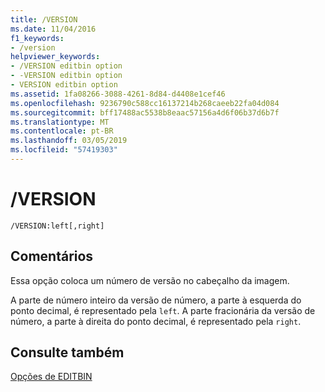 ```yaml
---
title: /VERSION
ms.date: 11/04/2016
f1_keywords:
- /version
helpviewer_keywords:
- /VERSION editbin option
- -VERSION editbin option
- VERSION editbin option
ms.assetid: 1fa08266-3088-4261-8d84-d4408e1cef46
ms.openlocfilehash: 9236790c588cc16137214b268caeeb22fa04d084
ms.sourcegitcommit: bff17488ac5538b8eaac57156a4d6f06b37d6b7f
ms.translationtype: MT
ms.contentlocale: pt-BR
ms.lasthandoff: 03/05/2019
ms.locfileid: "57419303"
---
```

# <a name="version"></a>/VERSION

```
/VERSION:left[,right]
```

## <a name="remarks"></a>Comentários

Essa opção coloca um número de versão no cabeçalho da imagem.

A parte de número inteiro da versão de número, a parte à esquerda do ponto decimal, é representado pela `left`. A parte fracionária da versão de número, a parte à direita do ponto decimal, é representado pela `right`.

## <a name="see-also"></a>Consulte também

[Opções de EDITBIN](../../build/reference/editbin-options.md)
